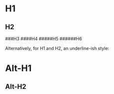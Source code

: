 # H1
## H2
###H3
####H4
#####H5
######H6

Alternatively, for H1 and H2, an underline-ish style:

Alt-H1
======
Alt-H2
------
